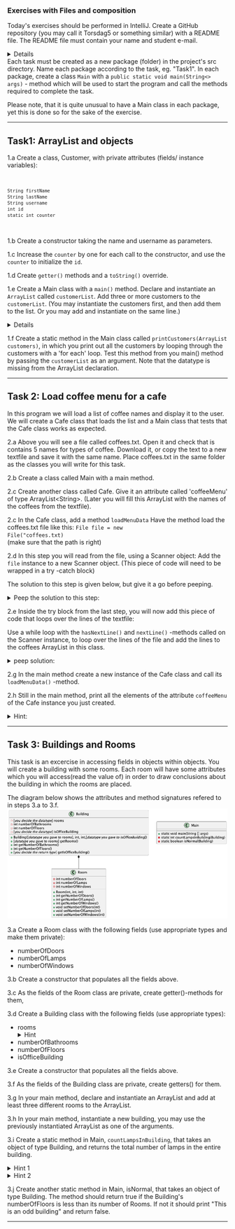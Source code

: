 ### Exercises with Files and composition
Today's exercises should be performed in IntelliJ. Create a GitHub repository (you may call it Torsdag5 or something similar) with a README file. The README file must contain your name and student e-mail.
<details>In IntelliJ, choose New Project from Version Control, to open the repository.</details>
Each task must be created as a new package (folder) in the project's src directory. Name each package according to the task, eg. "Task1". In each package, create a class <code>Main</code> with a <code>public static void main(String<> args)</code> - method which will be used to start the program and call the methods required to complete the task.

Please note, that it is quite unusual to have a Main class in each package, yet this is done so for the sake of the exercise.

---
## Task1: ArrayList and objects
1.a Create a class, Customer, with private attributes (fields/ instance variables): 
<code>

	String firstName
	String lastName
	String username
	int id
	static int counter
</code>

1.b Create a constructor taking the name and username as parameters.

1.c Increase the <code>counter</code> by one for each call to the constructor, and use the <code>counter</code> to initialize the <code>id</code>.

1.d Create <code>getter()</code> methods and a <code>toString()</code> override.

1.e Create a Main class with a <code>main()</code> method. Declare and instantiate an <code>ArrayList</code> called <code>customerList</code>. Add three or more customers to the <code>customerList</code>.
(You may instantiate the customers first, and then add them to the list. Or you may add and instantiate on the same line.)
<details> <code>
  
	Customer c1 = new Customer("fornavn", "efternavn", "brugernavn");
	customerList.add(c1);
</code>

OR

<code>
	
	customerList.add(new Customer("fornavn", "efternavn", "brugernavn"));
</code>
</details>

1.f Create a static method in the Main class called <code>printCustomers(ArrayList customers)</code>, in which you print out all the customers by looping through the customers with a 'for each' loop. Test this method from you main() method by passing the <code>customerList</code> as an argument. Note that the datatype is missing from the ArrayList declaration.

---
## Task 2: Load coffee menu for a cafe
In this program we will load a list of coffee names and display it to the user. We will create a Cafe class that loads the list and a Main class that tests that the Cafe class works as expected.

2.a Above you will see a file called coffees.txt. Open it and check that is contains 5 names for types of coffee. Download it, or copy the text to a new textfile and save it with the same name. Place coffees.txt in the same folder as the classes you will write for this task.

2.b Create a class called Main with a main method. 

2.c Create another class called Cafe. Give it an attribute called 'coffeeMenu' of type ArrayList\<String\>. 
(Later you will fill this ArrayList with the names of the coffees from the textfile).

2.c In the Cafe class, add a method <code>loadMenuData</code> 
Have the method load the coffees.txt file like this:
<code>File file = new File("coffees.txt) </code>  
(make sure that the path is right)

2.d In this step you will read from the file, using a Scanner object: Add the <code>file</code> instance to a new Scanner object. (This piece of code will need to be wrapped in a try -catch block)

The solution to this step is given below, but give it a go before peeping.
<details>
  <summary> Peep the solution to this step:
  </summary>
  <code>
		  
	try {
		Scanner scan = new Scanner(file); 
	}catch(FileNotFoundException e){
 		System.out.println("File not found. Check path and filename");  
	}
</code>
Remember to import <code>java.util.Scanner</code> and <code>java.io.FileNotFoundException</code>
</details>


2.e Inside the try block from the last step, you will now add this piece of code that loops over the lines of the textfile:


Use a while loop with the <code>hasNextLine()</code> and <code>nextLine()</code> -methods called on the Scanner instance, to loop over the lines of the file and add the lines to the coffees ArrayList in this class.
<details>
  <summary> peep solution:
  </summary>
<code>

	  while(scan.hasNextLine()){
		coffeeMenu.add(scan.nextLine());
	}
</code>      
</details>

2.g In the main method create a new instance of the Cafe class and call its <code>loadMenuData()</code> -method.

2.h Still in the main method, print all the elements of the  attribute <code>coffeeMenu</code> of the Cafe instance you just created.
<details>
  <summary> Hint:</summary>
  you can use a loop, and in the body of the loop use the <code>get()</code> method of ArrayList, to get hold of the item before printing it.
</details>



---
## Task 3: Buildings and Rooms
This task is an excercise in accessing fields in objects within objects. You will create a building with some rooms. Each room will have some attributes which you will access(read the value of) in order to draw conclusions about the building in which the rooms are placed.

The diagram below shows the attributes and method signatures refered to in steps 3.a to 3.f.
![class diagram](https://github.com/Dat1Cphbusiness/Torsdagsopgaver-5---Files-and-Composition/blob/main/doc/classdiagram.png)

3.a Create a Room class with the following fields (use appropriate types and make them private): 
- numberOfDoors
- numberOfLamps
- numberOfWindows

3.b Create a constructor that populates all the fields above.

3.c As the fields of the Room class are private, create getter()-methods for them, 

3.d Create a Building class with the following fields (use appropriate types):
- rooms 
   <details>
        <summary>
          Hint  
        </summary>
        This should be a datatype that can hold multiple objects of type Room, fx. an ArrayList.
    </details>
- numberOfBathrooms
- numberOfFloors
- isOfficeBuilding

3.e Create a constructor that populates all the fields above. 

3.f As the fields of the Building class are private, create getters() for them.
    
3.g In your main method, declare and instantiate an ArrayList and add at least three different rooms to the ArrayList. 

3.h In your main method, instantiate a new building, you may use the previously instantiated ArrayList as one of the arguments.

3.i Create a static method in Main, <code>countLampsInBuilding</code>, that takes an object of type Building, and returns the total number of lamps in the entire building.
<details>
<summary>
   Hint 1
</summary>
 Consider the return type of the method.

You will need to have a loop in the body of the method that looks at each room in the building to add the number of laps in each room.
</details>
<details>
<summary>
   Hint 2
</summary>
You will need an <code>int counter</code> variable, initialized outside the loop. 

You can get the roomslist by using the method <code>getRooms()</code> on the building parameter.
 
You can get the numberOfLamps from the room by using the <code>getNumberOfLamps()</code> method on the room variable inside the loop.
</details>

3.j Create another static method in Main, isNormal, that takes an object of type Building. The method should return true if the Building's numberOfFloors is less than its number of Rooms. If not it should print "This is an odd building" and return false.

---
